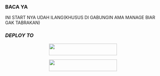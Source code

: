
### BACA YA
INI START NYA UDAH ILANG(KHUSUS DI GABUNGIN AMA MANAGE BIAR GAK TABRAKAN)


### ***DEPLOY TO***
<p align="center"><a href="https://heroku.com/deploy?template=https://github.com/ReyyNada/ReyyXYukki"> <img src="https://img.shields.io/badge/Web%20Heroku-blueviolet?style=for-the-badge&logo=heroku" width="220" height="38.45"/></a></p>
<p align="center"><a href="https://telegram.dog/XTZ_HerokuBot?start=UmV5eU5hZGEvUmV5eVhZdWtraSBtYXN0ZXI"> <img src="https://img.shields.io/badge/Bot%20Heroku-red?style=for-the-badge&logo=heroku" width="220" height="38.45"/></a></p>
